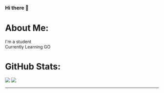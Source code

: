 ### Hi there 👋
# About Me:
I'm a student <br>Currently Learning GO 


# GitHub Stats:
![](https://github-readme-stats.vercel.app/api?username=kevinjuliow&theme=react&hide_border=true&include_all_commits=true&count_private=false)
![](https://github-readme-stats.vercel.app/api/top-langs/?username=kevinjuliow&theme=react&hide_border=true&include_all_commits=true&count_private=false&layout=compact)<br/>



---



